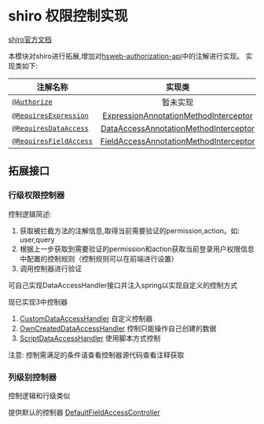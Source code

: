 # shiro 权限控制实现

[shiro官方文档](http://shiro.apache.org/documentation.html)

本模块对shiro进行拓展,增加对[hsweb-authorization-api](../hsweb-authorization-api)中的注解进行实现。
实现类如下:

| 注解名称       | 实现类       | 
| ------------- |:-------------:| 
| [`@Authorize`](src/main/java/org/hswebframework/web/authorization/annotation/Authorize.java)    |      暂未实现        |
| [`@RequiresExpression`](src/main/java/org/hswebframework/web/authorization/annotation/RequiresExpression.java)    | [ExpressionAnnotationMethodInterceptor](src/main/java/org/hswebframework/web/authorization/shiro/boost/ExpressionAnnotationMethodInterceptor.java)      | 
| [`@RequiresDataAccess`](src/main/java/org/hswebframework/web/authorization/annotation/RequiresDataAccess.java)    | [DataAccessAnnotationMethodInterceptor](src/main/java/org/hswebframework/web/authorization/shiro/boost/DataAccessAnnotationMethodInterceptor.java)      | 
| [`@RequiresFieldAccess`](src/main/java/org/hswebframework/web/authorization/annotation/RequiresFieldAccess.java)  | [FieldAccessAnnotationMethodInterceptor](src/main/java/org/hswebframework/web/authorization/shiro/boost/FieldAccessAnnotationMethodInterceptor.java)   | 

## 拓展接口

### 行级权限控制器

控制逻辑简述:

1. 获取被拦截方法的注解信息,取得当前需要验证的permission,action。如: user,query
2. 根据上一步获取到需要验证的permission和action获取当前登录用户权限信息中配置的控制规则（控制规则可以在前端进行设置）
3. 调用控制器进行验证

可自己实现DataAccessHandler接口并注入spring以实现自定义的控制方式

现已实现3中控制器

1. [CustomDataAccessHandler](src/main/java/org/hswebframework/web/authorization/shiro/boost/handler/CustomDataAccessHandler.java) 自定义控制器
2. [OwnCreatedDataAccessHandler](src/main/java/org/hswebframework/web/authorization/shiro/boost/handler/OwnCreatedDataAccessHandler.java) 控制只能操作自己创建的数据
3. [ScriptDataAccessHandler](src/main/java/org/hswebframework/web/authorization/shiro/boost/handler/ScriptDataAccessHandler.java) 使用脚本方式控制

注意: 控制需满足的条件请查看控制器源代码查看注释获取

### 列级别控制器
控制逻辑和行级类似

提供默认的控制器 [DefaultFieldAccessController](src/main/java/org/hswebframework/web/authorization/shiro/boost/DefaultFieldAccessController.java) 
